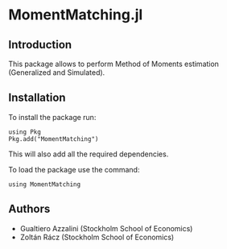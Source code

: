 # MomentMatching.jl 

## Introduction ##
This package allows to perform Method of Moments estimation (Generalized and Simulated).

## Installation
To install the package run:
```
using Pkg
Pkg.add("MomentMatching")
```
This will also add all the required dependencies. 

To load the package use the command:
```
using MomentMatching
```
## Authors

- Gualtiero Azzalini (Stockholm School of Economics) 
- Zoltán Rácz (Stockholm School of Economics)

